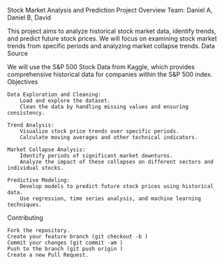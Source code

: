 Stock Market Analysis and Prediction Project
Overview
Team: Daniel A, Daniel B, David

This project aims to analyze historical stock market data, identify trends, and predict future stock prices. We will focus on examining stock market trends from specific periods and analyzing market collapse trends.
Data Source

We will use the S&P 500 Stock Data from Kaggle, which provides comprehensive historical data for companies within the S&P 500 index.
Objectives

    Data Exploration and Cleaning:
        Load and explore the dataset.
        Clean the data by handling missing values and ensuring consistency.

    Trend Analysis:
        Visualize stock price trends over specific periods.
        Calculate moving averages and other technical indicators.

    Market Collapse Analysis:
        Identify periods of significant market downturns.
        Analyze the impact of these collapses on different sectors and individual stocks.

    Predictive Modeling:
        Develop models to predict future stock prices using historical data.
        Use regression, time series analysis, and machine learning techniques.

Contributing

    Fork the repository.
    Create your feature branch (git checkout -b )
    Commit your changes (git commit -am )
    Push to the branch (git push origin )
    Create a new Pull Request.
